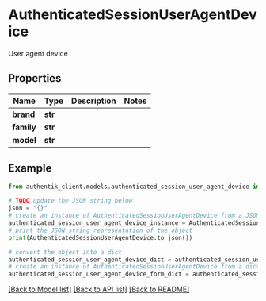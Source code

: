 # AuthenticatedSessionUserAgentDevice

User agent device

## Properties

Name | Type | Description | Notes
------------ | ------------- | ------------- | -------------
**brand** | **str** |  | 
**family** | **str** |  | 
**model** | **str** |  | 

## Example

```python
from authentik_client.models.authenticated_session_user_agent_device import AuthenticatedSessionUserAgentDevice

# TODO update the JSON string below
json = "{}"
# create an instance of AuthenticatedSessionUserAgentDevice from a JSON string
authenticated_session_user_agent_device_instance = AuthenticatedSessionUserAgentDevice.from_json(json)
# print the JSON string representation of the object
print(AuthenticatedSessionUserAgentDevice.to_json())

# convert the object into a dict
authenticated_session_user_agent_device_dict = authenticated_session_user_agent_device_instance.to_dict()
# create an instance of AuthenticatedSessionUserAgentDevice from a dict
authenticated_session_user_agent_device_form_dict = authenticated_session_user_agent_device.from_dict(authenticated_session_user_agent_device_dict)
```
[[Back to Model list]](../README.md#documentation-for-models) [[Back to API list]](../README.md#documentation-for-api-endpoints) [[Back to README]](../README.md)


